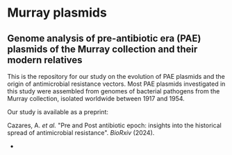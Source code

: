 # Murray plasmids
## Genome analysis of pre-antibiotic era (PAE) plasmids of the Murray collection and their modern relatives
This is the repository for our study on the evolution of PAE plasmids and the origin of antimicrobial resistance vectors. Most PAE plasmids investigated in this study were assembled from genomes of bacterial pathogens from the Murray collection, isolated worldwide between 1917 and 1954.

Our study is available as a preprint:

Cazares, A. _et al._ "Pre and Post antibiotic epoch: insights into the historical spread of antimicrobial resistance". _BioRxiv_ (2024).

- 
